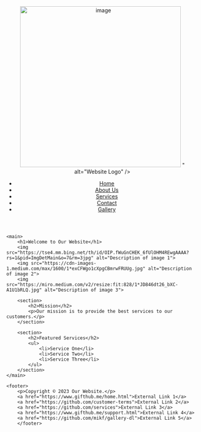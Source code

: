 <!DOCTYPE html>
<html lang="en">
<head>
    <meta charset="UTF-8">
    <meta name="viewport" content="width=device-width, initial-scale=1.0">
    <meta name="description" content="Welcome to Our Website - Offering top-notch services.">
    <link rel="stylesheet" href="styles.css">
    <title>Home - Our Website</title>
</head>
<body>
    <header>
        <img src="<img width="400" height="422" alt="image" src="[https://www.pngall.com/wp-content/uploads/13/Github-Logo-PNG-Photo.png]" />
" alt="Website Logo" />
        <nav>
            <ul>
                <li><a href="index.html">Home</a></li>
                <li><a href="about.html">About Us</a></li>
                <li><a href="services.html">Services</a></li>
                <li><a href="contact.html">Contact</a></li>
                <li><a href="gallery.html">Gallery</a></li>
            </ul>
        </nav>
    </header>
    
    <main>
        <h1>Welcome to Our Website</h1>
        <img src="https://tse4.mm.bing.net/th/id/OIP.fWuGnCHEK_6fUlOHM4REwgAAAA?rs=1&pid=ImgDetMain&o=7&rm=3jpg" alt="Description of image 1">
        <img src="https://cdn-images-1.medium.com/max/1600/1*exCFWgo1cXpgCBmrwFRUUg.jpg" alt="Description of image 2">
        <img src="https://miro.medium.com/v2/resize:fit:828/1*JD846dt26_bXC-A1U1bRLQ.jpg" alt="Description of image 3">
        
        <section>
            <h2>Mission</h2>
            <p>Our mission is to provide the best services to our customers.</p>
        </section>
        
        <section>
            <h2>Featured Services</h2>
            <ul>
                <li>Service One</li>
                <li>Service Two</li>
                <li>Service Three</li>
            </ul>
        </section>
    </main>

    <footer>
        <p>Copyright © 2023 Our Website.</p>
        <a href="https://www.gifthub.me/home.html">External Link 1</a>
        <a href="https://github.com/customer-terms">External Link 2</a>
        <a href="https://github.com/services">External Link 3</a>
        <a href="https://www.gifthub.me/support.html">External Link 4</a>
        <a href="https://github.com/mikf/gallery-dl">External Link 5</a>
        </footer>
</body>
</html>

